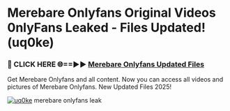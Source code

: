 # Merebare Onlyfans Original Videos 0nlyFans Leaked - Files Updated! (uq0ke)

<h3>🔴 CLICK HERE 🌐==►► <a href="https://tinyurl.com/ms9xzufz" rel="nofollow">Merebare Onlyfans Updated Files</a></h3>

Get Merebare Onlyfans and all content. Now you can access all videos and pictures of Merebare Onlyfans. New Updated Files 2025!

[![uq0ke](https://i.imgur.com/PQ7UWWw.gif)](https://tinyurl.com/ms9xzufz)
merebare onlyfans leak